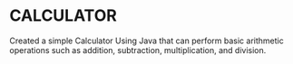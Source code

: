 # CALCULATOR
Created a simple Calculator Using Java that can perform basic arithmetic operations such as addition, subtraction, multiplication, and division.
